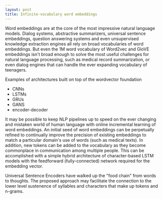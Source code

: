```yaml
---
layout: post
title: Infinite-vocabulary word embeddings
---
```


Word embeddings are at the core of the most impressive natural language models. Dialog systems, abstractive summarizers, universal sentence embeddings, question answering systems and even unsupervised knowledge extraction  engines all rely on broad vocabularies of word embeddings. But even the 1M word vocabulary of Word2vec and GloVE embeddings isn't broad enough to solve the most useful challenges for natural language processing, such as medical record summarization, or even dialog engines that can handle the ever expanding vocabulary of teenagers.

Examples of architectures built on top of the wordvector foundation

- CNNs
- LSTMs
- GRUs
- GANS
- encoder-decoder

It may be possible to keep NLP pipelines up to speed on the ever changing and mistaken world of human language with online incremental learning of word embeddings. An initial seed of word embeddings can be perpetually refined to continually improve the precision of existing embeddings to match a particular domain's use of words (such as medical texts). In addition, new tokens can be added to the vocabulary as they become commonplace in communication among multiple people. This can be accomplished with a simple hybrid architecture of character-based LSTM models with the feedforward (fully-connected) network required for the embedding vector.

Universal Sentence Encoders have walked up the "food chain" from words to thoughts. The proposed approach may facilitate the connection to the lower level sustenence of syllables and characters that make up tokens and n-grams.
